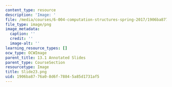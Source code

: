 ```yaml
---
content_type: resource
description: 'Image: '
file: /media/courses/6-004-computation-structures-spring-2017/1906ba8776a08d6f78845a85d1731af5_Slide23.png
file_type: image/png
image_metadata:
  caption: ''
  credit: ''
  image-alt: ''
learning_resource_types: []
ocw_type: OCWImage
parent_title: 13.1 Annotated Slides
parent_type: CourseSection
resourcetype: Image
title: Slide23.png
uid: 1906ba87-76a0-8d6f-7884-5a85d1731af5
---
```

